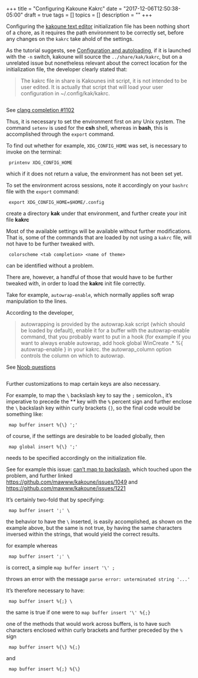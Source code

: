 +++
title = "Configuring Kakoune Kakrc"
date = "2017-12-06T12:50:38-05:00"
draft = true
tags = []
topics = []
description = ""
+++

<p>Configuring the <a href="https://github.com/mawww/kakoune" target="_blank">kakoune text editor</a> initialization file has been nothing short of a chore, as it requires the path environment to be correctly set, before any changes on the <code>kakrc</code> take ahold of the settings.</p>

<p>As the tutorial suggests, see <a href="https://github.com/mawww/kakoune#configuration-autoloading" target="_blank">Configuration and autoloading</a>, if it is launched with the <code>-n</code> switch, kakoune will source the <code>../share/kak/kakrc</code>, but on a unrelated issue but nonetheless relevant about the correct location for the initialization file, the developer clearly stated that:</p>

<blockquote>
<p>The kakrc file in share is Kakounes init script, it is not intended to be user edited. It is actually that script that will load your user configuration in ~/.config/kak/kakrc.</p>
</blockquote>

<p><img src="/images/dont-use-share-kakrc.png" alt=""></p>

See <a href="https://github.com/mawww/kakoune/issues/1102"
target="_blank">clang completion #1102</a>

<p>Thus, it is necessary to set the environment first on any Unix system. The command <code>setenv</code> is used for the <strong>csh</strong> shell, whereas in <strong>bash</strong>, this is accomplished through the <code>export</code> command.</p>

<p>To find out whether for example, <code>XDG_CONFIG_HOME</code> was set, is necessary to invoke on the terminal:</p>

<pre><code> printenv XDG_CONFIG_HOME
</code></pre>

<p>which if it does not return a value, the environment has not been set yet.</p>

<p>To set the environment across sessions, note it accordingly on your <code>bashrc</code> file with the <code>export</code> command:</p>

<pre><code> export XDG_CONFIG_HOME=$HOME/.config
</code></pre>

<p>create a directory <strong>kak</strong> under that environment, and further create your init file <strong>kakrc</strong></p>

<p>Most of the available settings will be available without further modifications. That is, some of the commands that are loaded by not using a <code>kakrc</code> file, will not have to be further tweaked with.</p>

<pre><code> colorscheme &lt;tab completion&gt; &lt;name of theme&gt;
</code></pre>

<p>can be identified without a problem.</p>

<p>There are, however, a handful of those that would have to be further tweaked with, in order to load the <strong>kakrc</strong> init file correctly.</p>

<p>Take for example, <code>autowrap-enable</code>, which normally applies soft wrap manipulation to the lines.</p>

<p>According to the developer,</p>

<blockquote>
<p>autowrapping is provided by the autowrap.kak script (which should be loaded by default), enable it for a buffer with the autowrap-enable command, that you probably want to put in a hook (for example if you want to always enable autowrap, add hook global WinCreate .* %{ autowrap-enable } in your kakrc. the autowrap_column option controls the column on which to autowrap.</p>
</blockquote>

<p>See <a href="https://github.com/mawww/kakoune/issues/419" target="_blank">Noob questions</a></p>

<p><img src="/images/autowrap-kakrc.png" alt=""></p>

<p>Further customizations to map certain keys are also necessary.</p>

<p>For example, to map the <code>\</code> backslash key to say the <code>;</code> semicolon., it’s imperative to precede the *<em>*</em> key with the <code>%</code> percent sign and further enclose the <code>\</code> backslash key within curly brackets <code>{}</code>, so the final code would be something like:</p>

<pre><code> map buffer insert %{\} ';' 
</code></pre>

<p>of course, if the settings are desirable to be loaded globally, then</p>

<pre><code> map global insert %{\} ';'
</code></pre>

<p>needs to be specified accordingly on the initialization file.</p>

<p>See for example this issue: <a href="https://github.com/mawww/kakoune/issues/419" target="_blank">can’t map to backslash</a>, which touched upon the problem, and further linked <a href="https://github.com/mawww/kakoune/issues/1049">https://github.com/mawww/kakoune/issues/1049</a> and <a href="https://github.com/mawww/kakoune/issues/1221">https://github.com/mawww/kakoune/issues/1221</a></p>

<p>It’s certainly two-fold that by specifying:</p>

<pre><code> map buffer insert ';' \ 
</code></pre>

<p>the behavior to have the <code>\</code> inserted, is easily accomplished, as shown on the example above, but the same is not true, by having the same characters inversed within the strings, that would yield the correct results.</p>

<p>for example whereas</p>

<pre><code> map buffer insert ';' \ 
</code></pre>

<p>is correct, a simple <code>map buffer insert '\' ;</code></p>

<p>throws an error with the message <code>parse error: unterminated string '...'</code></p>

<p>It’s therefore necessary to have:</p>

<pre><code> map buffer insert %{;} \
</code></pre>

<p>the same is true if one were to <code>map buffer insert '\' %{;}</code></p>

<p>one of the methods that would work across buffers, is to have such characters enclosed within curly brackets and further preceded by the <code>%</code> sign</p>

<pre><code> map buffer insert %{\} %{;} 
</code></pre>

<p>and</p>

<pre><code> map buffer insert %{;} %{\} 
</code></pre>
